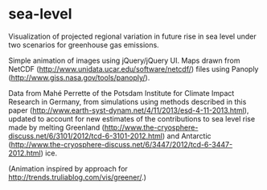 sea-level
=========

Visualization of projected regional variation in future rise in sea level under two scenarios for greenhouse gas emissions. 

Simple animation of images using jQuery/jQuery UI. Maps drawn from NetCDF (http://www.unidata.ucar.edu/software/netcdf/) files using Panoply (http://www.giss.nasa.gov/tools/panoply/). 

Data from Mahé Perrette of the Potsdam Institute for Climate Impact Research in Germany, from simulations using methods described in this paper (http://www.earth-syst-dynam.net/4/11/2013/esd-4-11-2013.html), updated to account for new estimates of the contributions to sea level rise made by melting Greenland (http://www.the-cryosphere-discuss.net/6/3101/2012/tcd-6-3101-2012.html) and Antarctic (http://www.the-cryosphere-discuss.net/6/3447/2012/tcd-6-3447-2012.html) ice.

(Animation inspired by approach for http://trends.truliablog.com/vis/greener/.)
 
